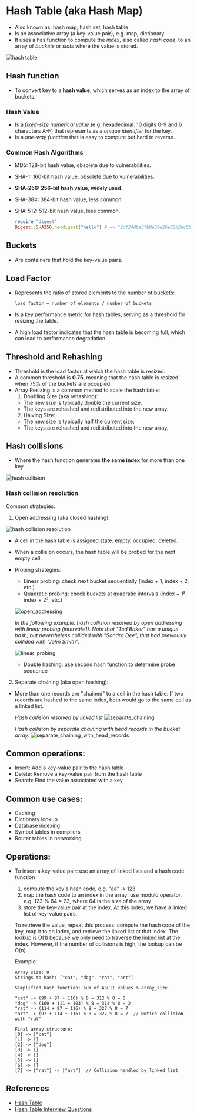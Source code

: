 # Hash Table (aka Hash Map)
- Also known as: hash map, hash set, hash table.
- Is an associative array (a key-value pair), e.g. map, dictionary.
- It uses a has function to compute the *index*, also called *hash code*, to an array of *buckets* or *slots* where the value is stored.

![hash table](./hash_table.png)

## Hash function
- To convert key to a **hash value**, which serves as an index to the array of buckets.

### Hash Value
- Is a *fixed-size numerical value* (e.g. hexadecimal: 10 digits 0-9 and 6 characters A-F) that represents as a *unique identifier* for the key.
- Is a *one-way function* that is easy to compute but hard to reverse.

### Common Hash Algorithms
- MD5: 128-bit hash value, obsolete due to vulnerabilities.
- SHA-1: 160-bit hash value, obsolete due to vulnerabilities.
- **SHA-256: 256-bit hash value, widely used.**
- SHA-384: 384-bit hash value, less common.
- SHA-512: 512-bit hash value, less common.

  ```ruby
  require "digest"
  Digest::SHA256.hexdigest("hello") # => "2cf24dba5fb0a30e26e83b2ac5b9e29e1b161e5c1fa7425e73043362938b9824"
  ```

## Buckets
- Are containers that hold the key-value pairs.

## Load Factor
- Represents the ratio of stored elements to the number of buckets:
  ```
  load_factor = number_of_elements / number_of_buckets
  ```

- Is a key performance metric for hash tables, serving as a threshold for resizing the table.
- A high load factor indicates that the hash table is becoming full, which can lead to performance degradation.

## Threshold and Rehashing
- Threshold is the load factor at which the hash table is resized.
- A common threshold is **0.75**, meaning that the hash table is resized when 75% of the buckets are occupied.
- Array Resizing is a common method to scale the hash table:
  1. Doubling Size (aka rehashing):
    - The new size is typically double the current size.
    - The keys are rehashed and redistributed into the new array.
  2. Halving Size:
    - The new size is typically half the current size.
    - The keys are rehashed and redistributed into the new array.

## Hash collisions
- Where the hash function generates **the same index** for more than one key.

![hash collision](./hash_collision.png)

### Hash collision resolution

Common strategies:
1. Open addressing (aka closed hashing):

  ![hash collision resolution](./hash_collision_resolution.png)


  - A cell in the hash table is assigned state: empty, occupied, deleted.
  - When a collision occurs, the hash table will be probed for the next empty cell.
  - Probing strategies:
    - Linear probing: check next bucket sequentially (index + 1, index + 2, etc.)
    - Quadratic probing: check buckets at quadratic intervals (index + 1², index + 2², etc.)

    ![open_addressing](./open_addressing.png)

      *In the following example: hash collision resolved by open addressing with linear probing (interval=1). Note that "Ted Baker" has a unique hash, but nevertheless collided with "Sandra Dee", that had previously collided with "John Smith".*

    ![linear_probing](./linear_probing.png)

    - Double hashing: use second hash function to determine probe sequence
2. Separate chaining (aka open hashing):
  - More than one records are "chained" to a cell in the hash table. If two records are hashed to the same index, both would go to the same cell as a linked list.

    *Hash collision resolved by linked list*
    ![separate_chaining](./separate_chaining.png)

    *Hash collision by separate chaining with head records in the bucket array.*
    ![separate_chaining_with_head_records](./separate_chaining_with_head_records.png)

## Common operations:
  - Insert: Add a key-value pair to the hash table
  - Delete: Remove a key-value pair from the hash table
  - Search: Find the value associated with a key

## Common use cases:
  - Caching
  - Dictionary lookup
  - Database indexing
  - Symbol tables in compilers
  - Router tables in networking

## Operations:
- To insert a key-value pair: use an array of linked lists and a hash code function
    1. compute the key's hash code, e.g. "aa" -> 123
    2. map the hash code to an index in the array: use modulo operator, e.g. 123 % 64 = 23, where 64 is the size of the array
    3. store the key-value pair at the index. At this index, we have a linked list of key-value pairs.

    To retrieve the value, repeat this process: compute the hash code of the key, map it to an index, and retrieve the linked list at that index. The lookup is O(1) because we only need to traverse the linked list at the index. However, if the number of collisions is high, the lookup can be O(n).

    Example:
    ```
    Array size: 8
    Strings to hash: ["cat", "dog", "rat", "art"]

    Simplified hash function: sum of ASCII values % array_size

    "cat" -> (99 + 97 + 116) % 8 = 312 % 8 = 0
    "dog" -> (100 + 111 + 103) % 8 = 314 % 8 = 2
    "rat" -> (114 + 97 + 116) % 8 = 327 % 8 = 7
    "art" -> (97 + 114 + 116) % 8 = 327 % 8 = 7  // Notice collision with "rat"

    Final array structure:
    [0] -> ["cat"]
    [1] -> []
    [2] -> ["dog"]
    [3] -> []
    [4] -> []
    [5] -> []
    [6] -> []
    [7] -> ["rat"] -> ["art"]  // Collision handled by linked list
    ```
## References
- [Hash Table](https://en.wikipedia.org/wiki/Hash_table)
- [Hash Table Interview Questions](https://github.com/Devinterview-io/hash-table-data-structure-interview-questions)
